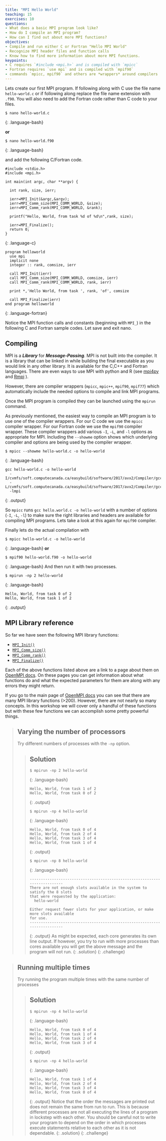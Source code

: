 ```yaml
---
title: "MPI Hello World"
teaching: 15
exercises: 10
questions:
- What does a basic MPI program look like?
- How do I compile an MPI program?
- How can I find out about more MPI functions?
objectives:
- Compile and run either C or Fortran "Hello MPI World"
- Recognize MPI header files and function calls
- Know how to find more information about more MPI functions.
keypoints:
- C requires `#include <mpi.h>` and is compiled with `mpicc`
- Fortran requires `use mpi` and is compiled with `mpif90`
- commands `mpicc, mpif90` and others are *wrappers* around compilers
---
```


Lets create our first MPI program. If following along with C use the file name `hello-world.c` or if following along replace the file name extension with `.f90`. You will also need to add the Fortran code rather than C code to your files.

~~~
$ nano hello-world.c
~~~
{: .language-bash}

**or**

~~~
$ nano hello-world.f90
~~~
{: .language-bash}


and add the following C/Fortran code.

~~~
#include <stdio.h>
#include <mpi.h>

int main(int argc, char **argv) {
  
  int rank, size, ierr;
  
  ierr=MPI_Init(&argc,&argv);
  ierr=MPI_Comm_size(MPI_COMM_WORLD, &size);
  ierr=MPI_Comm_rank(MPI_COMM_WORLD, &rank);
  
  printf("Hello, World, from task %d of %d\n",rank, size);
  
  ierr=MPI_Finalize();
  return 0;
}
~~~
{: .language-c}

~~~
program helloworld
  use mpi
  implicit none
  integer :: rank, comsize, ierr
  
  call MPI_Init(ierr)
  call MPI_Comm_size(MPI_COMM_WORLD, comsize, ierr)
  call MPI_Comm_rank(MPI_COMM_WORLD, rank, ierr)
  
  print *,'Hello World, from task ', rank, 'of', comsize
  
  call MPI_Finalize(ierr)
end program helloworld
~~~
{: .language-fortran}

Notice the MPI function calls and constants (beginning with `MPI_`) in the following C and Fortran sample codes. Let save and exit nano.

## Compiling

MPI is a ***Library*** for ***Message-Passing***. MPI is not built into the compiler. It is a library that can be linked in while building the final executable as you would link in any other library. It is available for the C,C++ and Fortran languages. There are even ways to use MPI with python and R (see [mpi4py](https://mpi4py.readthedocs.io/en/stable/) and [Rmpi](https://cran.r-project.org/web/packages/Rmpi/index.html) ).

However, there are compiler wrappers (`mpicc`, `mpic++`, `mpif90`, `mpif77`) which automatically include the needed options to compile and link MPI programs.

Once the MPI program is compiled they can be launched using the `mpirun` command.

As previously mentioned, the easiest way to compile an MPI program is to use one of the compiler wrappers. For our C code we use the `mpicc` compiler wrapper. For our Fortran code we use the `mpif90` compiler wrapper. These compiler wrappers add various `-I`, `-L`, and `-l` options as appropriate for MPI. Including the `--showme` option shows which underlying compiler and options are being used by the compiler wrapper.

~~~
$ mpicc --showme hello-world.c -o hello-world
~~~
{: .language-bash}
~~~
gcc hello-world.c -o hello-world
  -I/cvmfs/soft.computecanada.ca/easybuild/software/2017/avx2/Compiler/gcc7.3/openmpi/3.1.4/include
  -L/cvmfs/soft.computecanada.ca/easybuild/software/2017/avx2/Compiler/gcc7.3/openmpi/3.1.4/lib
  -lmpi
~~~
{: .output}

So `mpicc` runs `gcc hello.world.c -o hello-world` with a number of options (`-I`, `-L`, `-l`) to make sure the right libraries and headers are available for compiling MPI programs. Lets take a look at this again for `mpif90` compiler.


Finally lets do the actual compilation with
~~~
$ mpicc hello-world.c -o hello-world
~~~
{: .language-bash}
**or**
~~~
$ mpif90 hello-world.f90 -o hello-world
~~~
{: .language-bash}
And then run it with two processes.
~~~
$ mpirun -np 2 hello-world
~~~
{: .language-bash}
~~~
Hello, World, from task 0 of 2
Hello, World, from task 1 of 2
~~~
{: .output}

## MPI Library reference

So far we have seen the following MPI library functions:

* [`MPI_Init()`](https://www.open-mpi.org/doc/v3.1/man3/MPI_Init.3.php)
* [`MPI_Comm_size()`](https://www.open-mpi.org/doc/v3.1/man3/MPI_Comm_size.3.php)
* [`MPI_Comm_rank()`](https://www.open-mpi.org/doc/v3.1/man3/MPI_Comm_rank.3.php)
* [`MPI_Finalize()`](https://www.open-mpi.org/doc/v3.1/man3/MPI_Finalize.3.php)

Each of the above functions listed above are a link to a page about them on [OpenMPI docs](https://www.open-mpi.org/doc/v3.1/). On these pages you can get information about what functions do and what the expected parameters for them are along with any errors they might return.

If you go to the main page of [OpenMPI docs](https://www.open-mpi.org/doc/v3.1/) you can see that there are many MPI library functions (>200). However, there are not nearly so many concepts. In this workshop we will cover only a handful of these functions but with these few functions we can accomplish some pretty powerful things.

> ## Varying the number of processors
> Try different numbers of processes with the `-np` option.
> 
> > ## Solution
> > ~~~
> > $ mpirun -np 2 hello-world
> > ~~~
> > {: .language-bash}
> > ~~~
> > Hello, World, from task 1 of 2
> > Hello, World, from task 0 of 2
> > ~~~
> > {: .output}
> > ~~~
> > $ mpirun -np 4 hello-world
> > ~~~
> > {: .language-bash}
> > ~~~
> > Hello, World, from task 0 of 4
> > Hello, World, from task 2 of 4
> > Hello, World, from task 3 of 4
> > Hello, World, from task 1 of 4
> > ~~~
> > {: .output}
> > ~~~
> > $ mpirun -np 8 hello-world
> > ~~~
> > {: .language-bash}
> > ~~~
> > --------------------------------------------------------------------------
> > There are not enough slots available in the system to satisfy the 8 slots
> > that were requested by the application:
> >   hello-world
> > 
> > Either request fewer slots for your application, or make more slots available
> > for use.
> > --------------------------------------------------------------------------
> > ~~~
> > {: .output}
> > As might be expected, each core generates its own line output. If however, you try to run with more processes than cores available you will get the above message and the program will not run.
> {: .solution}
{: .challenge}

> ## Running multiple times
> Try running the program multiple times with the same number of processes
> 
> > ## Solution
> > ~~~
> > $ mpirun -np 4 hello-world
> > ~~~
> > {: .language-bash}
> > ~~~
> > Hello, World, from task 0 of 4
> > Hello, World, from task 1 of 4
> > Hello, World, from task 2 of 4
> > Hello, World, from task 3 of 4
> > ~~~
> > {: .output}
> > ~~~
> > $ mpirun -np 4 hello-world
> > ~~~
> > {: .language-bash}
> > ~~~
> > Hello, World, from task 1 of 4
> > Hello, World, from task 2 of 4
> > Hello, World, from task 3 of 4
> > Hello, World, from task 0 of 4
> > ~~~
> > {: .output}
> > Notice that the order the messages are printed out does not remain the same from run to run. This is because different processes are not all executing the lines of a program in lockstep with each other. You should be careful not to write your program to depend on the order in which processes execute statements relative to each other as it is not dependable.
> {: .solution}
{: .challenge}


